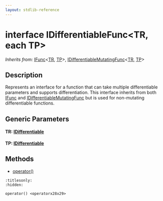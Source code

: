 ```yaml
---
layout: stdlib-reference
---
```


# interface IDifferentiableFunc\<TR, each TP\>

*Inherits from:* [IFunc](../../ifunc-01/index.html)\<[TR](../../ifunc-01/index.html#typeparam-TR), [TP](../../ifunc-01/index.html#typeparam-TP)\>, [IDifferentiableMutatingFunc](../../idifferentiablemutatingfunc-01fn/index.html)\<[TR](../../idifferentiablemutatingfunc-01fn/index.html#typeparam-TR), [TP](../../idifferentiablemutatingfunc-01fn/index.html#typeparam-TP)\>

## Description

Represents an interface for a function that can take multiple differentiable parameters and supports differentiation.
This interface inherits from both <span class='code'><a href="../../ifunc-01/index.html" class="code_type">IFunc</a></span> and <span class='code'><a href="../../idifferentiablemutatingfunc-01fn/index.html" class="code_type">IDifferentiableMutatingFunc</a></span> but is used for non-mutating differentiable functions.


## Generic Parameters

####  <a id="typeparam-TR"></a>TR: [IDifferentiable](../../idifferentiable-01/index.html)
####  <a id="typeparam-TP"></a>TP: [IDifferentiable](../../idifferentiable-01/index.html)

## Methods

* [operator\(\)](../operatorx28x29.html)


```{toctree}
:titlesonly:
:hidden:

operator() <operatorx28x29>
```
